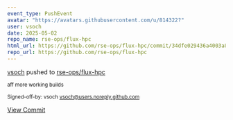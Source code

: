 ```yaml
---
event_type: PushEvent
avatar: "https://avatars.githubusercontent.com/u/814322?"
user: vsoch
date: 2025-05-02
repo_name: rse-ops/flux-hpc
html_url: https://github.com/rse-ops/flux-hpc/commit/34dfe029436a4003a82683a3e3f854b30bf05cea
repo_url: https://github.com/rse-ops/flux-hpc
---
```


<a href='https://github.com/vsoch' target='_blank'>vsoch</a> pushed to <a href='https://github.com/rse-ops/flux-hpc' target='_blank'>rse-ops/flux-hpc</a>

<small>aff more working builds

Signed-off-by: vsoch <vsoch@users.noreply.github.com></small>

<a href='https://github.com/rse-ops/flux-hpc/commit/34dfe029436a4003a82683a3e3f854b30bf05cea' target='_blank'>View Commit</a>